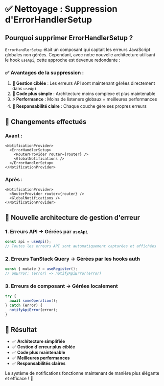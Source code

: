 # ✅ Nettoyage : Suppression d'ErrorHandlerSetup

## Pourquoi supprimer ErrorHandlerSetup ?

`ErrorHandlerSetup` était un composant qui captait les erreurs JavaScript globales non gérées. Cependant, avec notre nouvelle architecture utilisant le hook `useApi`, cette approche est devenue redondante :

### ✅ **Avantages de la suppression :**

1. **🎯 Gestion ciblée** : Les erreurs API sont maintenant gérées directement dans `useApi`
2. **🧹 Code plus simple** : Architecture moins complexe et plus maintenable
3. **⚡ Performance** : Moins de listeners globaux = meilleures performances
4. **🎯 Responsabilité claire** : Chaque couche gère ses propres erreurs

## 🔄 Changements effectués

### **Avant :**
```tsx
<NotificationProvider>
  <ErrorHandlerSetup>
    <RouterProvider router={router} />
    <GlobalNotifications />
  </ErrorHandlerSetup>
</NotificationProvider>
```

### **Après :**
```tsx
<NotificationProvider>
  <RouterProvider router={router} />
  <GlobalNotifications />
</NotificationProvider>
```

## 🎯 Nouvelle architecture de gestion d'erreur

### **1. Erreurs API** → Gérées par `useApi`
```typescript
const api = useApi();
// Toutes les erreurs API sont automatiquement capturées et affichées
```

### **2. Erreurs TanStack Query** → Gérées par les hooks auth
```typescript
const { mutate } = useRegister();
// onError: (error) => notifyApiError(error)
```

### **3. Erreurs de composant** → Gérées localement
```typescript
try {
  await someOperation();
} catch (error) {
  notifyApiError(error);
}
```

## 🚀 Résultat

- ✅ **Architecture simplifiée**
- ✅ **Gestion d'erreur plus ciblée**  
- ✅ **Code plus maintenable**
- ✅ **Meilleures performances**
- ✅ **Responsabilités claires**

Le système de notifications fonctionne maintenant de manière plus élégante et efficace ! 🎉
